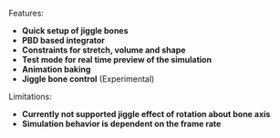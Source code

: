 Features:

* **Quick setup of jiggle bones**
* **PBD based integrator**
* **Constraints for stretch, volume and shape**
* **Test mode for real time preview of the simulation**
* **Animation baking**
* **Jiggle bone control** (Experimental)

Limitations:

* **Currently not supported jiggle effect of rotation about bone axis**
* **Simulation behavior is dependent on the frame rate**
